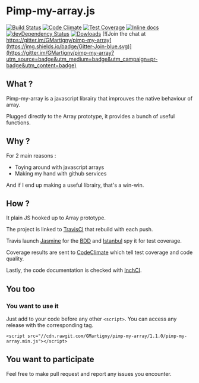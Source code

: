 # Pimp-my-array.js
[![Build Status](https://travis-ci.org/GMartigny/pimp-my-natives.svg?branch=master)](https://travis-ci.org/GMartigny/pimp-my-natives)
[![Code Climate](https://codeclimate.com/github/GMartigny/pimp-my-array/badges/gpa.svg)](https://codeclimate.com/github/GMartigny/pimp-my-array)
[![Test Coverage](https://codeclimate.com/github/GMartigny/pimp-my-array/badges/coverage.svg)](https://codeclimate.com/github/GMartigny/pimp-my-array/coverage)
[![Inline docs](http://inch-ci.org/github/GMartigny/pimp-my-array.svg?branch=master)](http://inch-ci.org/github/GMartigny/pimp-my-array)
[![devDependency Status](https://david-dm.org/GMartigny/pimp-my-array/dev-status.svg)](https://david-dm.org/GMartigny/pimp-my-array#info=devDependencies)
[![Dowloads](https://img.shields.io/github/downloads/GMartigny/pimp-my-array/latest/total.svg)](https://github.com/GMartigny/pimp-my-natives/releases/latest)
[![Join the chat at https://gitter.im/GMartigny/pimp-my-array](https://img.shields.io/badge/Gitter-Join-blue.svg)](https://gitter.im/GMartigny/pimp-my-array?utm_source=badge&utm_medium=badge&utm_campaign=pr-badge&utm_content=badge)

## What ?
Pimp-my-array is a javascript librairy that improuves the native behaviour of array.

Plugged directly to the Array prototype, it provides a bunch of useful functions.

## Why ?
For 2 main reasons :
 - Toying around with javascript arrays
 - Making my hand with github services

And if I end up making a useful librairy, that's a win-win.

## How ?
It plain JS hooked up to Array prototype.

The project is linked to [TravisCI](https://travis-ci.org) that rebuild with each push.

Travis launch [Jasmine](http://jasmine.github.io/) for the [BDD](https://fr.wikipedia.org/wiki/Behavior_Driven_Development) and [Istanbul](https://github.com/gotwarlost/istanbul) spy it for test coverage.

Coverage results are sent to [CodeClimate](https://codeclimate.com) which tell test coverage and code quality.

Lastly, the code documentation is checked with [InchCI](http://inch-ci.org).

## You too
### You want to use it
Just add to your code before any other `<script>`. You can access any release with the corresponding tag.

    <script src="//cdn.rawgit.com/GMartigny/pimp-my-array/1.1.0/pimp-my-array.min.js"></script>

## You want to participate
Feel free to make pull request and report any issues you encounter.
